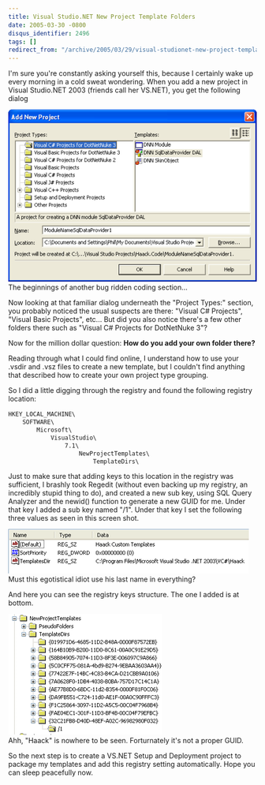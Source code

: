 ```yaml
---
title: Visual Studio.NET New Project Template Folders
date: 2005-03-30 -0800
disqus_identifier: 2496
tags: []
redirect_from: "/archive/2005/03/29/visual-studionet-new-project-template-folders.aspx/"
---
```


I'm sure you're constantly asking yourself this, because I certainly
wake up every morning in a cold sweat wondering. When you add a new
project in Visual Studio.NET 2003 (friends call her VS.NET), you get the
following dialog

![Add New Dialog](/images/AddProjectDialog.gif) \
 The beginnings of another bug ridden coding section...

Now looking at that familiar dialog underneath the "Project Types:"
section, you probably noticed the usual suspects are there: "Visual C\#
Projects", "Visual Basic Projects", etc... But did you also notice
there's a few other folders there such as "Visual C\# Projects for
DotNetNuke 3"?

Now for the million dollar question: **How do you add your own folder
there?**

Reading through what I could find online, I understand how to use your
.vsdir and .vsz files to create a new template, but I couldn't find
anything that described how to create your own project type grouping.

So I did a little digging through the registry and found the following
registry location:

    HKEY_LOCAL_MACHINE\
        SOFTWARE\
            Microsoft\
                VisualStudio\
                    7.1\
                        NewProjectTemplates\
                            TemplateDirs\

Just to make sure that adding keys to this location in the registry was
sufficient, I brashly took Regedit (without even backing up my registry,
an incredibly stupid thing to do), and created a new sub key, using SQL
Query Analyzer and the newid() function to generate a new GUID for me.
Under that key I added a sub key named "/1". Under that key I set the
following three values as seen in this screen shot.

![Registry Settings](/images/VSTemplateDirRegistrySettings.gif) \
 Must this egotistical idiot use his last name in everything?

And here you can see the registry keys structure. The one I added is at
bottom.

![Registry Keys](/images/VSTemplateDirRegistryKeys.gif) \
 Ahh, "Haack" is nowhere to be seen. Forturnately it's not a proper
GUID.

So the next step is to create a VS.NET Setup and Deployment project to
package my templates and add this registry setting automatically. Hope
you can sleep peacefully now.


